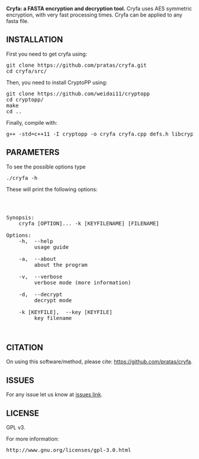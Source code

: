 <b>Cryfa: a FASTA encryption and decryption tool.</b> 
Cryfa uses AES symmetric encryption, with very fast processing times. 
Cryfa can be applied to any fasta file.


## INSTALLATION

First you need to get cryfa using:
<pre>
git clone https://github.com/pratas/cryfa.git
cd cryfa/src/
</pre>
Then, you need to install CryptoPP using:
<pre>
git clone https://github.com/weidai11/cryptopp
cd cryptopp/
make
cd ..
</pre>
Finally, compile with:
<pre>
g++ -std=c++11 -I cryptopp -o cryfa cryfa.cpp defs.h libcryptopp.a
</pre>

## PARAMETERS

To see the possible options type
<pre>
./cryfa -h
</pre>
These will print the following options:
<pre>
<p>

Synopsis:
    cryfa [OPTION]... -k [KEYFILENAME] [FILENAME]

Options:
    -h,  --help
         usage guide

    -a,  --about
         about the program

    -v,  --verbose
         verbose mode (more information)

    -d,  --decrypt
         decrypt mode

    -k [KEYFILE],  --key [KEYFILE]
         key filename
</p>
</pre>

## CITATION ##

On using this software/method, please cite: https://github.com/pratas/cryfa.

## ISSUES ##

For any issue let us know at [issues link](https://github.com/pratas/cryfa/issues).

## LICENSE

GPL v3.

For more information:
<pre>http://www.gnu.org/licenses/gpl-3.0.html</pre>

